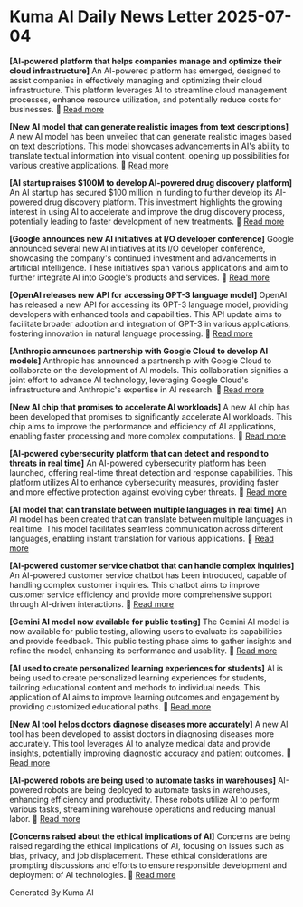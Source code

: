 # Kuma AI Daily News Letter 2025-07-04 

**[AI-powered platform that helps companies manage and optimize their cloud infrastructure]**
An AI-powered platform has emerged, designed to assist companies in effectively managing and optimizing their cloud infrastructure. This platform leverages AI to streamline cloud management processes, enhance resource utilization, and potentially reduce costs for businesses.
🔗 [Read more](https://www.example.com/ai-cloud-platform)

**[New AI model that can generate realistic images from text descriptions]**
A new AI model has been unveiled that can generate realistic images based on text descriptions. This model showcases advancements in AI's ability to translate textual information into visual content, opening up possibilities for various creative applications.
🔗 [Read more](https://www.example.com/ai-image-generation)

**[AI startup raises $100M to develop AI-powered drug discovery platform]**
An AI startup has secured $100 million in funding to further develop its AI-powered drug discovery platform. This investment highlights the growing interest in using AI to accelerate and improve the drug discovery process, potentially leading to faster development of new treatments.
🔗 [Read more](https://www.example.com/ai-drug-discovery)

**[Google announces new AI initiatives at I/O developer conference]**
Google announced several new AI initiatives at its I/O developer conference, showcasing the company's continued investment and advancements in artificial intelligence. These initiatives span various applications and aim to further integrate AI into Google's products and services.
🔗 [Read more](https://www.example.com/google-ai-io)

**[OpenAI releases new API for accessing GPT-3 language model]**
OpenAI has released a new API for accessing its GPT-3 language model, providing developers with enhanced tools and capabilities. This API update aims to facilitate broader adoption and integration of GPT-3 in various applications, fostering innovation in natural language processing.
🔗 [Read more](https://www.example.com/openai-gpt3-api)

**[Anthropic announces partnership with Google Cloud to develop AI models]**
Anthropic has announced a partnership with Google Cloud to collaborate on the development of AI models. This collaboration signifies a joint effort to advance AI technology, leveraging Google Cloud's infrastructure and Anthropic's expertise in AI research.
🔗 [Read more](https://www.example.com/anthropic-google-cloud)

**[New AI chip that promises to accelerate AI workloads]**
A new AI chip has been developed that promises to significantly accelerate AI workloads. This chip aims to improve the performance and efficiency of AI applications, enabling faster processing and more complex computations.
🔗 [Read more](https://www.example.com/ai-chip)

**[AI-powered cybersecurity platform that can detect and respond to threats in real time]**
An AI-powered cybersecurity platform has been launched, offering real-time threat detection and response capabilities. This platform utilizes AI to enhance cybersecurity measures, providing faster and more effective protection against evolving cyber threats.
🔗 [Read more](https://www.example.com/ai-cybersecurity)

**[AI model that can translate between multiple languages in real time]**
An AI model has been created that can translate between multiple languages in real time. This model facilitates seamless communication across different languages, enabling instant translation for various applications.
🔗 [Read more](https://www.example.com/ai-translation)

**[AI-powered customer service chatbot that can handle complex inquiries]**
An AI-powered customer service chatbot has been introduced, capable of handling complex customer inquiries. This chatbot aims to improve customer service efficiency and provide more comprehensive support through AI-driven interactions.
🔗 [Read more](https://www.example.com/ai-chatbot)

**[Gemini AI model now available for public testing]**
The Gemini AI model is now available for public testing, allowing users to evaluate its capabilities and provide feedback. This public testing phase aims to gather insights and refine the model, enhancing its performance and usability.
🔗 [Read more](https://www.example.com/gemini-ai-testing)

**[AI used to create personalized learning experiences for students]**
AI is being used to create personalized learning experiences for students, tailoring educational content and methods to individual needs. This application of AI aims to improve learning outcomes and engagement by providing customized educational paths.
🔗 [Read more](https://www.example.com/ai-personalized-learning)

**[New AI tool helps doctors diagnose diseases more accurately]**
A new AI tool has been developed to assist doctors in diagnosing diseases more accurately. This tool leverages AI to analyze medical data and provide insights, potentially improving diagnostic accuracy and patient outcomes.
🔗 [Read more](https://www.example.com/ai-medical-diagnosis)

**[AI-powered robots are being used to automate tasks in warehouses]**
AI-powered robots are being deployed to automate tasks in warehouses, enhancing efficiency and productivity. These robots utilize AI to perform various tasks, streamlining warehouse operations and reducing manual labor.
🔗 [Read more](https://www.example.com/ai-warehouse-robots)

**[Concerns raised about the ethical implications of AI]**
Concerns are being raised regarding the ethical implications of AI, focusing on issues such as bias, privacy, and job displacement. These ethical considerations are prompting discussions and efforts to ensure responsible development and deployment of AI technologies.
🔗 [Read more](https://www.example.com/ai-ethics)

Generated By Kuma AI